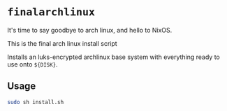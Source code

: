 # `finalarchlinux`

It's time to say goodbye to arch linux, and hello to NixOS.

This is the final arch linux install script

Installs an luks-encrypted archlinux base system with everything ready to use onto `${DISK}`.

## Usage
```bash
sudo sh install.sh
```
